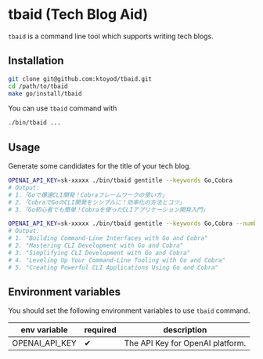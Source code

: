 # tbaid (Tech Blog Aid)

`tbaid` is a command line tool which supports writing tech blogs.

## Installation

```sh
git clone git@github.com:ktoyod/tbaid.git
cd /path/to/tbaid
make go/install/tbaid
```

You can use `tbaid` command with

```sh
./bin/tbaid ...
```

## Usage

Generate some candidates for the title of your tech blog.

```sh
OPENAI_API_KEY=sk-xxxxx ./bin/tbaid gentitle --keywords Go,Cobra
# Output:
# 1.「Goで爆速CLI開発！Cobraフレームワークの使い方」
# 2.「CobraでGoのCLI開発をシンプルに！効率化の方法とコツ」
# 3.「Go初心者でも簡単！Cobraを使ったCLIアプリケーション開発入門」

OPENAI_API_KEY=sk-xxxxx ./bin/tbaid gentitle --keywords Go,Cobra --number 5 --language 英語
# Output:
# 1. "Building Command-Line Interfaces with Go and Cobra"
# 2. "Mastering CLI Development with Go and Cobra"
# 3. "Simplifying CLI Development with Go and Cobra"
# 4. "Leveling Up Your Command-Line Tooling with Go and Cobra"
# 5. "Creating Powerful CLI Applications Using Go and Cobra"
```

## Environment variables

You should set the following environment variables to use `tbaid` command.

| env variable | required | description |
|--|--|--|
| OPENAI_API_KEY | ✔ | The API Key for OpenAI platform. |
